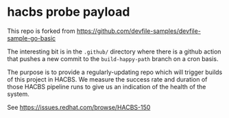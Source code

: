 # hacbs probe payload

This repo is forked from https://github.com/devfile-samples/devfile-sample-go-basic

The interesting bit is in the `.github/` directory where there is a github action that pushes a new
commit to the `build-happy-path` branch on a cron basis.

The purpose is to provide a regularly-updating repo which will trigger builds of this project in
HACBS. We measure the success rate and duration of those HACBS pipeline runs to give us an
indication of the health of the system.

See https://issues.redhat.com/browse/HACBS-150